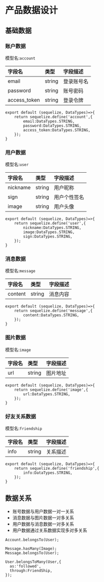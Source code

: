 # 产品数据设计

## 基础数据

### 账户数据

模型名:`account`

|字段名|类型|字段描述|
|:---|:---|:---|
|email|string|登录账号名|
|password|string|账号密码|
|access_token|string|登录令牌|

```
export default (sequelize, DataTypes)=>{
    return sequelize.define('account',{
        email:DataTypes.STRING,
        password:DataTypes.STRING,
        access_token:DataTypes.STRING,
    });
}
```

### 用户数据

模型名:`user`

|字段名|类型|字段描述|
|:---|:---|:---|
|nickname|string|用户昵称|
|sign|string|用户个性签名|
|image|string|用户头像|

```
export default (sequelize, DataTypes)=>{
    return sequelize.define('user',{
        nickname:DataTypes.STRING,
        image:DataTypes.STRING,
        sign:DataTypes.STRING,
    });
}
```

### 消息数据

模型名:`message`

|字段名|类型|字段描述|
|:---|:---|:---|
|content|string|消息内容|

```
export default (sequelize, DataTypes)=>{
    return sequelize.define('message',{
        content:DataTypes.STRING,
    });
}
```

### 图片数据

模型名:`image`

|字段名|类型|字段描述|
|:---|:---|:---|
|url|string|图片地址|

```
export default (sequelize, DataTypes)=>{
    return sequelize.define('image',{
        url:DataTypes.STRING,
    });
}
```

### 好友关系数据

模型名:`friendship`

|字段名|类型|字段描述|
|:---|:---|:---|
|info|string|关系描述|

```
export default (sequelize, DataTypes)=>{
    return sequelize.define('friendship',{
        info:DataTypes.STRING,
    });
}
```

## 数据关系

* 账号数据与用户数据一对一关系
* 消息数据与图片数据一对多关系
* 用户数据与消息数据一对多关系
* 用户数据通过关系数据实现多对多关系

```
Account.belongsTo(User);

Message.hasMany(Image);
Message.belongsTo(User);

User.belongsToMany(User,{
  as:'followed',
  through:FriendShip,
});
```

